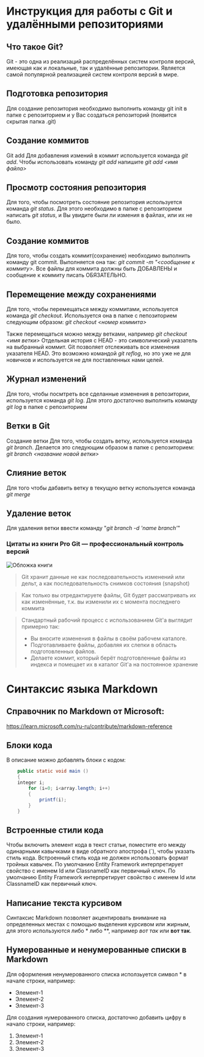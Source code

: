 # Инструкция для работы с Git и удалёнными репозиториями
## Что такое Git?
Git - это одна из реализаций распределённых систем контроля версий, имеющая как и локальные, так и удалённые репозитории. Является самой популярной реализацией систем контроля версий в мире.

## Подготовка репозитория
Для создание репозитория необходимо выполнить команду git init в папке с репозиторием и у Вас создаться репозиторий (появится скрытая папка .git)

## Создание коммитов
Git add
Для добавления измений в коммит используется команда *git add*. Чтобы использовать команду *git add* напишите *git add <имя файла>*

## Просмотр состояния репозитория
Для того, чтобы посмотреть состояние репозитория используется команда *git status*. Для этого необходимо в папке с репозиторием написать *git status*, и Вы увидите были ли измения в файлах, или их не было.

## Создание коммитов
Для того, чтобы создать коммит(сохранение) необходимо выполнить команду git commit. Выполняется она так: *git commit -m "<сообщение к коммиту>*. Все файлы для коммита должны быть ДОБАВЛЕНЫ и сообщение к коммиту писать ОБЯЗАТЕЛЬНО.

## Перемещение между сохранениями
Для того, чтобы перемещаться между коммитами, используется команда *git checkout*. Используется она в папке с пепозиторием следующим образом: *git checkout <номер коммита>*

Также перемещаться можно между ветками, например *git checkout <имя ветки>*
Отдельная история с HEAD - это символический указатель на выбранный коммит.
Git позволяет отслеживать все изменения указателя HEAD. Это возможно командой *git reflog*, но это уже не для новичков и используется не для поставленных нами целей.

## Журнал изменений
Для того, чтобы посмтреть все сделанные изменения в репозитории, используется команда *git log*. Для этого достаточно выполнить команду *git log* в папке с репозиторием

## Ветки в Git
Создание ветки
Для того, чтобы создать ветку, используется команда *git branch*. Делается это следующим образом в папке с репозиторием: *git branch <название новой ветки>*

## Слияние веток
Для того чтобы дабавить ветку в текущую ветку используется команда *git merge*

## Удаление веток
Для удаления ветки ввести команду "*git branch -d 'name branch'*"

### Цитаты из книги **Pro Git — профессиональный контроль версий**
![Обложка книги](https://images.secondsale.com/images/120x160/e9960772347abd83b4e9b4170ea570b5.jpg "Pro Git — профессиональный контроль версий")
> Git хранит данные не как последовательность изменений или дельт, а как последовательность снимков состояния (snapshot)

> Как только вы отредактируете файлы, Git будет рассматривать их как изменённые, т.к. вы изменили их с момента последнего коммита

> Стандартный рабочий процесс с использованием Git'а выглядит примерно так:
>+ Вы вносите изменения в файлы в своём рабочем каталоге.
>+ Подготавливаете файлы, добавляя их слепки в область подготовленных файлов.
>+ Делаете коммит, который берёт подготовленные файлы из индекса и помещает их в каталог Git'а на постоянное хранение


# Синтаксис языка Markdown

## Справочник по Markdown от Microsoft:

https://learn.microsoft.com/ru-ru/contribute/markdown-reference

## Блоки кода  
В описание можно добавлять блоки с кодом:
```java
    public static void main ()
    {
    integer i;
        for (i=0; i<array.length; i++)
        {
            printf(i);
        }
    }
 ```

## Встроенные стили кода
Чтобы включить элемент кода в текст статьи, поместите его между одинарными кавычками в виде обратного апострофа (\`), чтобы указать стиль кода. Встроенный стиль кода не должен использовать формат тройных кавычек. 
По умолчанию Entity Framework интерпретирует свойство с именем Id или ClassnameID как первичный ключ.	По умолчанию Entity Framework интерпретирует свойство с именем Id или ClassnameID как первичный ключ.

## Написание текста курсивом
Синтаксис Markdown позволяет акцентировать внимание на определенных местах с помощью выделения курсивом или жирным, для этого используются либо * либо **, например *вот так* или **вот так**.

## Нумерованные и ненумерованные списки в Markdown
Для оформления ненумерованного списка исползьуется символ * в начале строки, например:
* Элемент-1
* Элемент-2
* Элемент-3

Для создания нумерованного списка, достаточно добавить цифру в начало строки, например:
1. Элемент-1
2. Элемент-2
3. Элемент-3
